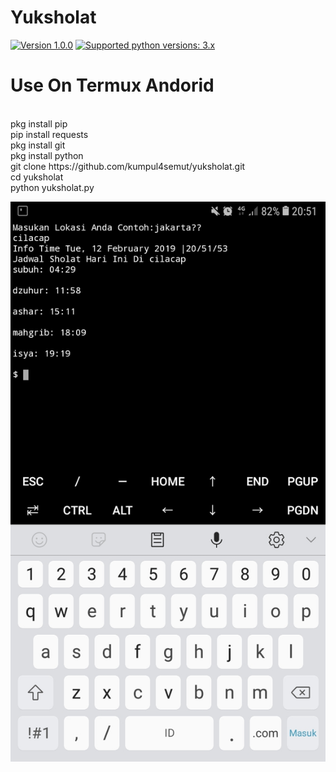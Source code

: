 # Yuksholat
 [![Version 1.0.0](https://img.shields.io/badge/version-1.0.0-green.svg "Version 1.0.0")](#) [![Supported python versions: 3.x](https://img.shields.io/badge/python-3.x-green.svg "Supported python versions: 3.x")](https://www.python.org/downloads/)
<br>

# Use On Termux Andorid
<br>
pkg install pip
<br>
pip install requests
<br>
pkg install git
<br>
pkg install python
<br>
git clone https://github.com/kumpul4semut/yuksholat.git
<br>
cd yuksholat
<br>
python yuksholat.py
<br>

![alt text](https://raw.githubusercontent.com/kumpul4semut/yuksholat/master/yuksholat.jpg)
